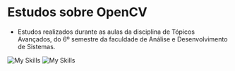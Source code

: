 # Estudos sobre OpenCV
- Estudos realizados durante as aulas da disciplina de Tópicos Avançados, do 6º semestre da faculdade de Análise e Desenvolvimento de Sistemas.

![My Skills](https://skillicons.dev/icons?i=python)
![My Skills](https://skillicons.dev/icons?i=opencv)

